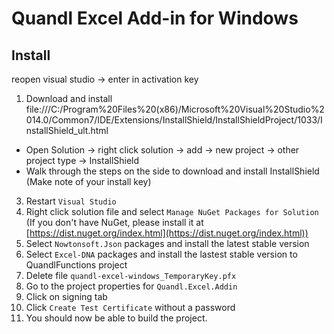  # Quandl Excel Add-in for Windows

## Install

reopen visual studio -> enter in activation key

1. Download and install file:///C:/Program%20Files%20(x86)/Microsoft%20Visual%20Studio%2014.0/Common7/IDE/Extensions/InstallShield/InstallShieldProject/1033/InstallShield_ult.html
 * Open Solution -> right click solution -> add -> new project -> other project type -> InstallShield
 * Walk through the steps on the side to download and install InstallShield (Make note of your install key)
3. Restart `Visual Studio`
4. Right click solution file and select `Manage NuGet Packages for Solution`
(If you don't have NuGet, please install it at [https://dist.nuget.org/index.html](https://dist.nuget.org/index.html))
5. Select `Nowtonsoft.Json` packages and install the latest stable version
6. Select `Excel-DNA` packages and install the lastest stable version to QuandlFunctions project
7. Delete file `quandl-excel-windows_TemporaryKey.pfx`
8. Go to the project properties for `Quandl.Excel.Addin`
9. Click on signing tab
10. Click `Create Test Certificate` without a password
11. You should now be able to build the project.
